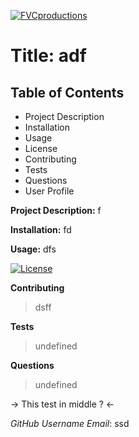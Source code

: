 
<a href="http://fvcproductions.com"><img src="https://avatars1.githubusercontent.com/u/4284691?v=3&s=200" title="FVCproductions" alt="FVCproductions"></a>
# Title: adf

## Table of Contents
- Project Description
- Installation
- Usage
- License
- Contributing
- Tests
- Questions
- User Profile

**Project Description:** f

**Installation:** fd

**Usage:** dfs

[![License](http://img.shields.io/:license-Samson-blue.svg)](http://doge.mit-license.org)

**Contributing**
> dsff

**Tests**
> undefined

**Questions**
> undefined

-> This test in middle ? <-

_GitHub Username Email_: ssd